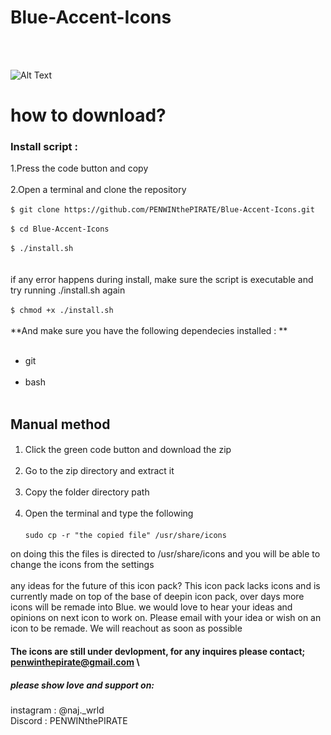 <b><h1>Blue-Accent-Icons</h1></b>
 <BR><BR>


![Alt Text](imgs/img(1).png)

# how to download?

### Install script :
  1.Press the code button and copy<br><br>
  2.Open a terminal and clone the repository<br><br>
`$ git clone https://github.com/PENWINthePIRATE/Blue-Accent-Icons.git`<br><br>
  `$ cd Blue-Accent-Icons`<br><br>
  `$ ./install.sh`  <br><br>
  <br>if any error happens during install, make sure the script is executable and try running ./install.sh again<br><br>
  `$ chmod +x ./install.sh`<br><br>
  **And make sure you have the following dependecies installed : **<br><br>
  - git<br><br>
  - bash<br><br>
## Manual method
#### 
1. Click the green code button and download the zip<br><br>
2. Go to the zip directory and extract it<br><br>
3. Copy the folder directory path<br><br>
4. Open the terminal and type the following
\
\
`sudo cp -r "the copied file" /usr/share/icons`
  
  
  


on doing this the files is directed to /usr/share/icons and you will be able to change the icons from the settings
<br><br>
any ideas for the future of this icon pack? This icon pack lacks icons and is currently made on top of the base of deepin icon pack, over days more icons will be remade into Blue. we would love to hear your ideas and opinions on next icon to work on. Please email with your idea or wish on an icon to be remade. We will reachout as soon as possible
#### The icons are still under devlopment, for any inquires please contact; penwinthepirate@gmail.com \


##### please show love and support on: 
instagram : @naj._wrld <br>
Discord : PENWINthePIRATE

